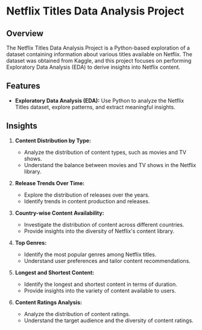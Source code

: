 # Netflix Titles Data Analysis Project

## Overview

The Netflix Titles Data Analysis Project is a Python-based exploration of a dataset containing information about various titles available on Netflix. The dataset was obtained from Kaggle, and this project focuses on performing Exploratory Data Analysis (EDA) to derive insights into Netflix content.

## Features

- **Exploratory Data Analysis (EDA):** Use Python to analyze the Netflix Titles dataset, explore patterns, and extract meaningful insights.

## Insights

1. **Content Distribution by Type:**
   - Analyze the distribution of content types, such as movies and TV shows.
   - Understand the balance between movies and TV shows in the Netflix library.

2. **Release Trends Over Time:**
   - Explore the distribution of releases over the years.
   - Identify trends in content production and releases.

3. **Country-wise Content Availability:**
   - Investigate the distribution of content across different countries.
   - Provide insights into the diversity of Netflix's content library.

4. **Top Genres:**
   - Identify the most popular genres among Netflix titles.
   - Understand user preferences and tailor content recommendations.

5. **Longest and Shortest Content:**
   - Identify the longest and shortest content in terms of duration.
   - Provide insights into the variety of content available to users.

6. **Content Ratings Analysis:**
   - Analyze the distribution of content ratings.
   - Understand the target audience and the diversity of content ratings.
